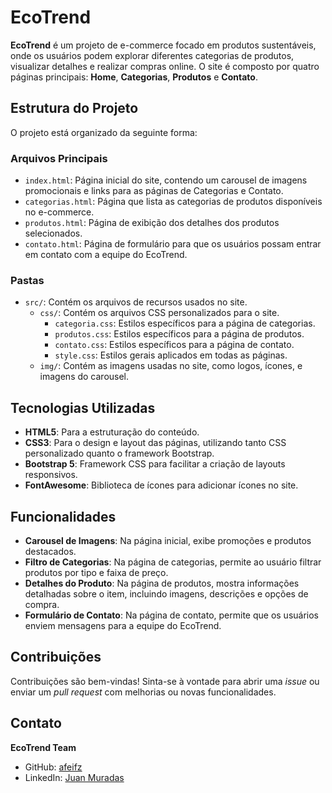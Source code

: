 # EcoTrend

**EcoTrend** é um projeto de e-commerce focado em produtos sustentáveis, onde os usuários podem explorar diferentes categorias de produtos, visualizar detalhes e realizar compras online. O site é composto por quatro páginas principais: **Home**, **Categorias**, **Produtos** e **Contato**.

## Estrutura do Projeto

O projeto está organizado da seguinte forma:

### Arquivos Principais

- `index.html`: Página inicial do site, contendo um carousel de imagens promocionais e links para as páginas de Categorias e Contato.
- `categorias.html`: Página que lista as categorias de produtos disponíveis no e-commerce.
- `produtos.html`: Página de exibição dos detalhes dos produtos selecionados.
- `contato.html`: Página de formulário para que os usuários possam entrar em contato com a equipe do EcoTrend.

### Pastas

- `src/`: Contém os arquivos de recursos usados no site.
  - `css/`: Contém os arquivos CSS personalizados para o site.
    - `categoria.css`: Estilos específicos para a página de categorias.
    - `produtos.css`: Estilos específicos para a página de produtos.
    - `contato.css`: Estilos específicos para a página de contato.
    - `style.css`: Estilos gerais aplicados em todas as páginas.
  - `img/`: Contém as imagens usadas no site, como logos, ícones, e imagens do carousel.

## Tecnologias Utilizadas

- **HTML5**: Para a estruturação do conteúdo.
- **CSS3**: Para o design e layout das páginas, utilizando tanto CSS personalizado quanto o framework Bootstrap.
- **Bootstrap 5**: Framework CSS para facilitar a criação de layouts responsivos.
- **FontAwesome**: Biblioteca de ícones para adicionar ícones no site.

## Funcionalidades

- **Carousel de Imagens**: Na página inicial, exibe promoções e produtos destacados.
- **Filtro de Categorias**: Na página de categorias, permite ao usuário filtrar produtos por tipo e faixa de preço.
- **Detalhes do Produto**: Na página de produtos, mostra informações detalhadas sobre o item, incluindo imagens, descrições e opções de compra.
- **Formulário de Contato**: Na página de contato, permite que os usuários enviem mensagens para a equipe do EcoTrend.


## Contribuições

Contribuições são bem-vindas! Sinta-se à vontade para abrir uma _issue_ ou enviar um _pull request_ com melhorias ou novas funcionalidades.

## Contato

**EcoTrend Team**  
- GitHub: [afeifz](https://github.com/afeifz)
- LinkedIn: [Juan Muradas](https://www.linkedin.com/in/juan-muradas/)
